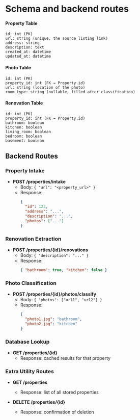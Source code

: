 # Schema and backend routes

#### Property Table
    id: int (PK)
    url: string (unique, the source listing link)
    address: string
    description: text
    created_at: datetime
    updated_at: datetime

#### Photo Table
    id: int (PK)
    property_id: int (FK → Property.id)
    url: string (location of the photo)
    room_type: string (nullable, filled after classification)

#### Renovation Table
    id: int (PK)
    property_id: int (FK → Property.id)
    bathroom: boolean
    kitchen: boolean
    living_room: boolean
    bedroom: boolean
    basement: boolean


## Backend Routes

### Property Intake
- **POST /properties/intake**
  - Body: `{ "url": "<property_url>" }`
  - Response:  
    ```json
    {
      "id": 123,
      "address": "...",
      "description": "...",
      "photos": ["..."]
    }
    ```

### Renovation Extraction
- **POST /properties/{id}/renovations**
  - Body: `{ "description": "..." }`
  - Response:  
    ```json
    { "bathroom": true, "kitchen": false }
    ```

### Photo Classification
- **POST /properties/{id}/photos/classify**
  - Body: `{ "photos": ["url1", "url2"] }`
  - Response:  
    ```json
    {
      "photo1.jpg": "bathroom",
      "photo2.jpg": "kitchen"
    }
    ```

### Database Lookup
- **GET /properties/{id}**
  - Response: cached results for that property

### Extra Utility Routes
- **GET /properties**
  - Response: list of all stored properties

- **DELETE /properties/{id}**
  - Response: confirmation of deletion
